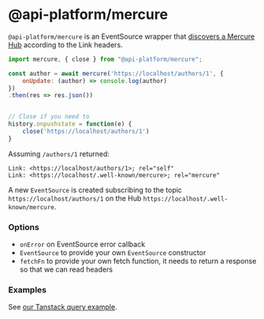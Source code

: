 # @api-platform/mercure

`@api-platform/mercure` is an EventSource wrapper that [discovers a Mercure Hub](https://mercure.rocks/spec#discovery) according to the Link headers.

```javascript
import mercure, { close } from "@api-platform/mercure";

const author = await mercure('https://localhost/authors/1', {
    onUpdate: (author) => console.log(author)
})
.then(res => res.json())


// Close if you need to 
history.onpushstate = function(e) {
    close('https://localhost/authors/1')
}
```

Assuming `/authors/1` returned:

```
Link: <https://localhost/authors/1>; rel="self"
Link: <https://localhost/.well-known/mercure>; rel="mercure"
```

A new `EventSource` is created subscribing to the topic `https://localhost/authors/1` on the Hub `https://localhost/.well-known/mercure`. 

### Options

- `onError` on EventSource error callback
- `EventSource` to provide your own `EventSource` constructor
- `fetchFn` to provide your own fetch function, it needs to return a response so that we can read headers

### Examples

See [our Tanstack query example](../../tests-server/mercure.html).

